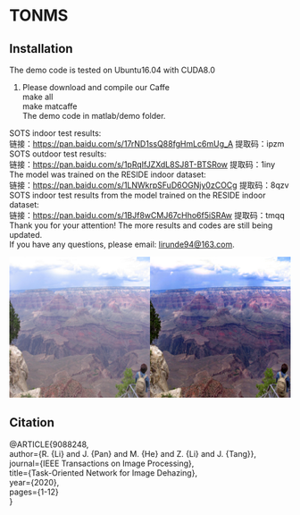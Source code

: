 # TONMS
Installation
------
The demo code is tested on Ubuntu16.04 with CUDA8.0
1. Please download and compile our Caffe  
  make all    
  make matcaffe  
  The demo code in matlab/demo folder.
  
  SOTS indoor test results:  
  链接：https://pan.baidu.com/s/17rND1ssQ88fgHmLc6mUg_A  提取码：ipzm  
  SOTS outdoor test results:  
  链接：https://pan.baidu.com/s/1pRqIfJZXdL8SJ8T-BTSRow  提取码：1iny  
  The model was trained on the RESIDE indoor dataset:  
  链接：https://pan.baidu.com/s/1LNWkrpSFuD6OGNjy0zCOCg  提取码：8qzv  
  SOTS indoor test results from the model trained on the RESIDE indoor dataset:  
  链接：https://pan.baidu.com/s/1BJf8wCMJ67cHho6f5iSRAw  提取码：tmqq  
  Thank you for your attention! The more results and codes are still being updated.  
  If you have any questions, please email: lirunde94@163.com.
  
  ![](https://github.com/hong-ye/TONMS/blob/master/results/1.png)
  
  Citation
  ------
  @ARTICLE{9088248,  
           author={R. {Li} and J. {Pan} and M. {He} and Z. {Li} and J. {Tang}},  
           journal={IEEE Transactions on Image Processing},  
           title={Task-Oriented Network for Image Dehazing},  
           year={2020},  
           pages={1-12}  
           }

